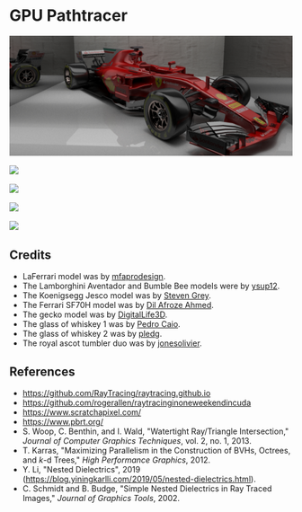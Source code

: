 # GPU Pathtracer

![](images/20200227_f1.jpg)

![](images/20200306_cars.jpg)

![](images/20200309_dragon.jpg)

![](images/20200110_dragon.jpg)

![](images/20200309_glass.jpg)

## Credits

* LaFerrari model was by [mfaprodesign](https://free3d.com/user/mfaprodesign).
* The Lamborghini Aventador and Bumble Bee models were by [ysup12](https://free3d.com/user/ysup12).
* The Koenigsegg Jesco model was by [Steven Grey](https://sketchfab.com/Steven007).
* The Ferrari SF70H model was by [Dil Afroze Ahmed](https://free3d.com/user/dil_afroze).
* The gecko model was by [DigitalLife3D](https://sketchfab.com/DigitalLife3D).
* The glass of whiskey 1 was by [Pedro Caio](https://free3d.com/user/pedrocaio442).
* The glass of whiskey 2 was by [pledg](https://www.cgtrader.com/pledg).
* The royal ascot tumbler duo was by [jonesolivier](https://www.turbosquid.com/Search/Artists/jonesolivier).

## References

* https://github.com/RayTracing/raytracing.github.io
* https://github.com/rogerallen/raytracinginoneweekendincuda
* https://www.scratchapixel.com/
* https://www.pbrt.org/
* S. Woop, C. Benthin, and I. Wald, "Watertight Ray/Triangle Intersection," *Journal of Computer Graphics Techniques*, vol. 2, no. 1, 2013.
* T. Karras, "Maximizing Parallelism in the Construction of BVHs, Octrees, and *k*-d Trees," *High Performance Graphics*, 2012.
* Y. Li, "Nested Dielectrics", 2019 (https://blog.yiningkarlli.com/2019/05/nested-dielectrics.html).
* C. Schmidt and B. Budge, "Simple Nested Dielectrics in Ray Traced Images," *Journal of Graphics Tools*, 2002.

